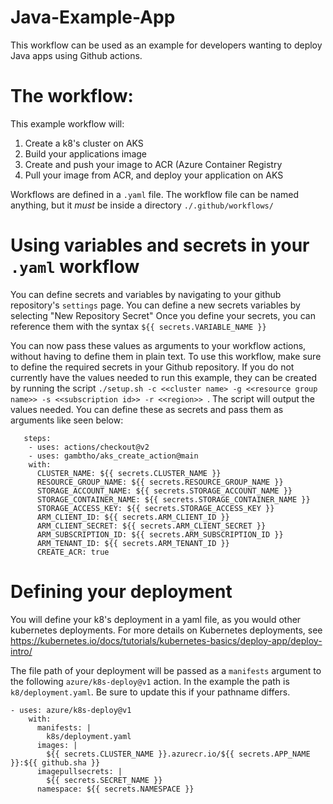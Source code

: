# Java-Example-App

This workflow can be used as an example for developers wanting to deploy Java apps using Github actions.

# The workflow:
This example workflow will:
   1. Create a k8's cluster on AKS 
   2. Build your applications image
   3. Create and push your image to ACR (Azure Container Registry 
   4. Pull your image from ACR, and deploy your application on AKS 

Workflows are defined in a `.yaml` file. The workflow file can be named anything, but it _must_ be inside a directory `./.github/workflows/`

# Using variables and secrets in your `.yaml` workflow
You can define secrets and variables by navigating to your github repository's `settings` page. You can define a new secrets variables by selecting "New Repository Secret"
Once you define your secrets, you can reference them with the syntax `${{ secrets.VARIABLE_NAME }}`

You can now pass these values as arguments to your workflow actions, without having to define them in plain text. To use this workflow, make sure to define the required secrets in your Github repository.
If you do not currently have the values needed to run this example, they can be created by running the script `./setup.sh -c <<cluster name> -g <<resource group name>> -s <<subscription id>> -r <<region>>
`. The script will output the values needed. You can define these as secrets and pass them
as arguments like seen below:

```
   steps:
    - uses: actions/checkout@v2
    - uses: gambtho/aks_create_action@main
    with:
      CLUSTER_NAME: ${{ secrets.CLUSTER_NAME }}
      RESOURCE_GROUP_NAME: ${{ secrets.RESOURCE_GROUP_NAME }}
      STORAGE_ACCOUNT_NAME: ${{ secrets.STORAGE_ACCOUNT_NAME }}
      STORAGE_CONTAINER_NAME: ${{ secrets.STORAGE_CONTAINER_NAME }}
      STORAGE_ACCESS_KEY: ${{ secrets.STORAGE_ACCESS_KEY }}
      ARM_CLIENT_ID: ${{ secrets.ARM_CLIENT_ID }}
      ARM_CLIENT_SECRET: ${{ secrets.ARM_CLIENT_SECRET }}
      ARM_SUBSCRIPTION_ID: ${{ secrets.ARM_SUBSCRIPTION_ID }}
      ARM_TENANT_ID: ${{ secrets.ARM_TENANT_ID }}
      CREATE_ACR: true
```


# Defining your deployment
You will define your k8's deployment in a yaml file, as you would other kubernetes deployments. For more details on Kubernetes deployments,
see https://kubernetes.io/docs/tutorials/kubernetes-basics/deploy-app/deploy-intro/ 

The file path of your deployment will be passed as a `manifests` argument to the following `azure/k8s-deploy@v1` action. In the example the path is `k8/deployment.yaml`. Be sure to update this
if your pathname differs. 

```
- uses: azure/k8s-deploy@v1
    with:
      manifests: |
        k8s/deployment.yaml
      images: |
        ${{ secrets.CLUSTER_NAME }}.azurecr.io/${{ secrets.APP_NAME }}:${{ github.sha }}
      imagepullsecrets: |
        ${{ secrets.SECRET_NAME }}
      namespace: ${{ secrets.NAMESPACE }}

```




